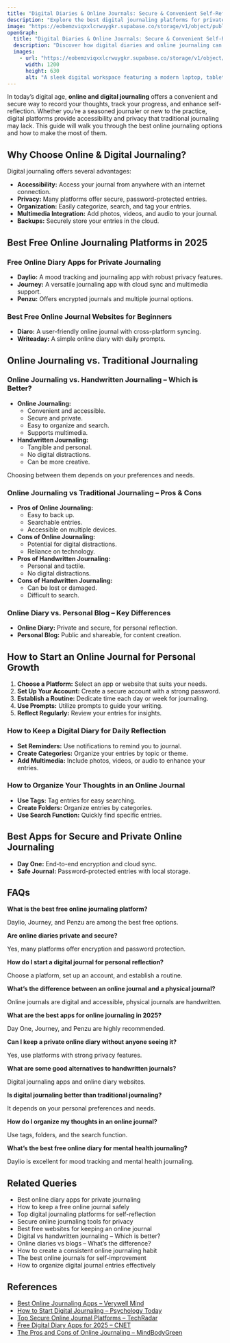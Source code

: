 ```yaml
---
title: "Digital Diaries & Online Journals: Secure & Convenient Self-Reflection"
description: "Explore the best digital journaling platforms for private, secure, and convenient self-reflection. Compare top apps like Day One, Journey, and Penzu to find the perfect online diary for your needs."
image: "https://eobemzviqxxlcrwuygkr.supabase.co/storage/v1/object/public/sparklog//online-journal.webp"
openGraph:
  title: "Digital Diaries & Online Journals: Secure & Convenient Self-Reflection"
  description: "Discover how digital diaries and online journaling can enhance self-reflection with accessibility, privacy, and multimedia integration. Learn the pros and cons of online vs. traditional journaling."
  images:
    - url: "https://eobemzviqxxlcrwuygkr.supabase.co/storage/v1/object/public/sparklog//online-journal.webp"
      width: 1200
      height: 630
      alt: "A sleek digital workspace featuring a modern laptop, tablet, and smartphone displaying an open journaling app, surrounded by cozy lighting."  
---
```


In today’s digital age, **online and digital journaling** offers a convenient and secure way to record your thoughts, track your progress, and enhance self-reflection. Whether you’re a seasoned journaler or new to the practice, digital platforms provide accessibility and privacy that traditional journaling may lack. This guide will walk you through the best online journaling options and how to make the most of them.

## Why Choose Online & Digital Journaling?

Digital journaling offers several advantages:

* **Accessibility:** Access your journal from anywhere with an internet connection.
* **Privacy:** Many platforms offer secure, password-protected entries.
* **Organization:** Easily categorize, search, and tag your entries.
* **Multimedia Integration:** Add photos, videos, and audio to your journal.
* **Backups:** Securely store your entries in the cloud.

## Best Free Online Journaling Platforms in 2025

### Free Online Diary Apps for Private Journaling

* **Daylio:** A mood tracking and journaling app with robust privacy features.
* **Journey:** A versatile journaling app with cloud sync and multimedia support.
* **Penzu:** Offers encrypted journals and multiple journal options.

### Best Free Online Journal Websites for Beginners

* **Diaro:** A user-friendly online journal with cross-platform syncing.
* **Writeaday:** A simple online diary with daily prompts.

## Online Journaling vs. Traditional Journaling

### Online Journaling vs. Handwritten Journaling – Which is Better?

* **Online Journaling:**
    * Convenient and accessible.
    * Secure and private.
    * Easy to organize and search.
    * Supports multimedia.
* **Handwritten Journaling:**
    * Tangible and personal.
    * No digital distractions.
    * Can be more creative.

Choosing between them depends on your preferences and needs.

### Online Journaling vs Traditional Journaling – Pros & Cons

* **Pros of Online Journaling:**
    * Easy to back up.
    * Searchable entries.
    * Accessible on multiple devices.
* **Cons of Online Journaling:**
    * Potential for digital distractions.
    * Reliance on technology.
* **Pros of Handwritten Journaling:**
    * Personal and tactile.
    * No digital distractions.
* **Cons of Handwritten Journaling:**
    * Can be lost or damaged.
    * Difficult to search.

### Online Diary vs. Personal Blog – Key Differences

* **Online Diary:** Private and secure, for personal reflection.
* **Personal Blog:** Public and shareable, for content creation.

## How to Start an Online Journal for Personal Growth

1.  **Choose a Platform:** Select an app or website that suits your needs.
2.  **Set Up Your Account:** Create a secure account with a strong password.
3.  **Establish a Routine:** Dedicate time each day or week for journaling.
4.  **Use Prompts:** Utilize prompts to guide your writing.
5.  **Reflect Regularly:** Review your entries for insights.

### How to Keep a Digital Diary for Daily Reflection

* **Set Reminders:** Use notifications to remind you to journal.
* **Create Categories:** Organize your entries by topic or theme.
* **Add Multimedia:** Include photos, videos, or audio to enhance your entries.

### How to Organize Your Thoughts in an Online Journal

* **Use Tags:** Tag entries for easy searching.
* **Create Folders:** Organize entries by categories.
* **Use Search Function:** Quickly find specific entries.

## Best Apps for Secure and Private Online Journaling

* **Day One:** End-to-end encryption and cloud sync.
* **Safe Journal:** Password-protected entries with local storage.

## FAQs

**What is the best free online journaling platform?**

Daylio, Journey, and Penzu are among the best free options.

**Are online diaries private and secure?**

Yes, many platforms offer encryption and password protection.

**How do I start a digital journal for personal reflection?**

Choose a platform, set up an account, and establish a routine.

**What’s the difference between an online journal and a physical journal?**

Online journals are digital and accessible, physical journals are handwritten.

**What are the best apps for online journaling in 2025?**

Day One, Journey, and Penzu are highly recommended.

**Can I keep a private online diary without anyone seeing it?**

Yes, use platforms with strong privacy features.

**What are some good alternatives to handwritten journals?**

Digital journaling apps and online diary websites.

**Is digital journaling better than traditional journaling?**

It depends on your personal preferences and needs.

**How do I organize my thoughts in an online journal?**

Use tags, folders, and the search function.

**What’s the best free online diary for mental health journaling?**

Daylio is excellent for mood tracking and mental health journaling.

## Related Queries

* Best online diary apps for private journaling
* How to keep a free online journal safely
* Top digital journaling platforms for self-reflection
* Secure online journaling tools for privacy
* Best free websites for keeping an online journal
* Digital vs handwritten journaling – Which is better?
* Online diaries vs blogs – What’s the difference?
* How to create a consistent online journaling habit
* The best online journals for self-improvement
* How to organize digital journal entries effectively

## References

* [Best Online Journaling Apps – Verywell Mind](https://www.verywellmind.com/best-mental-health-journals-5190977)
* [How to Start Digital Journaling – Psychology Today](https://www.psychologytoday.com/us/blog/prescriptions-life/202103/the-mental-health-benefits-journaling)
* [Top Secure Online Journal Platforms – TechRadar](https://www.google.com/search?q=https://www.techradar.com/best/best-secure-cloud-storage)
* [Free Digital Diary Apps for 2025 – CNET](https://www.google.com/search?q=https://www.cnet.com/tech/services-and-software/best-journal-apps/)
* [The Pros and Cons of Online Journaling – MindBodyGreen](https://www.google.com/search?q=https://www.mindbodygreen.com/articles/online-journaling-benefits-drawbacks)